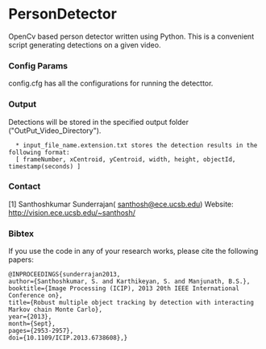 PersonDetector
==============

OpenCv based person detector written using Python. This is a convenient script generating detections on a given video. 

### Config Params ###

config.cfg has all the configurations for running the detecttor.

### Output ###

Detections will be stored in the specified output folder ("OutPut_Video_Directory").

      * input_file_name.extension.txt stores the detection results in the following format:
      [ frameNumber, xCentroid, yCentroid, width, height, objectId, timestamp(seconds) ]


### Contact ###
[1] Santhoshkumar Sunderrajan( santhosh@ece.ucsb.edu)
Website: http://vision.ece.ucsb.edu/~santhosh/

### Bibtex ###
If you use the code in any of your research works, please cite the following papers:
~~~
@INPROCEEDINGS{sunderrajan2013, 
author={Santhoshkumar, S. and Karthikeyan, S. and Manjunath, B.S.}, 
booktitle={Image Processing (ICIP), 2013 20th IEEE International Conference on}, 
title={Robust multiple object tracking by detection with interacting Markov chain Monte Carlo}, 
year={2013}, 
month={Sept}, 
pages={2953-2957}, 
doi={10.1109/ICIP.2013.6738608},}